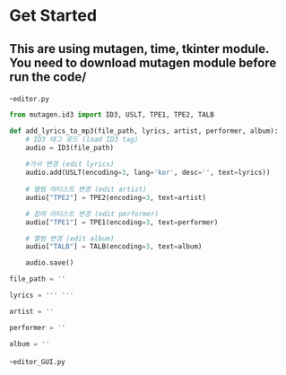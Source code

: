 # Get Started  

This are using mutagen, time, tkinter module.  
You need to download mutagen module before run the code/
---
-`editor.py`
```python
from mutagen.id3 import ID3, USLT, TPE1, TPE2, TALB

def add_lyrics_to_mp3(file_path, lyrics, artist, performer, album):
    # ID3 태그 로드 (load ID3 tag)
    audio = ID3(file_path)
    
    #가사 변경 (edit lyrics)
    audio.add(USLT(encoding=3, lang='kor', desc='', text=lyrics))
    
    # 앨범 아티스트 변경 (edit artist)
    audio["TPE2"] = TPE2(encoding=3, text=artist)

    # 참여 아티스트 변경 (edit performer)
    audio["TPE1"] = TPE1(encoding=3, text=performer)

    # 앨범 변경 (edit album)
    audio["TALB"] = TALB(encoding=3, text=album)  

    audio.save()

file_path = ''

lyrics = ''' '''

artist = ''

performer = ''

album = ''
```

-`editor_GUI.py`
```python

```
